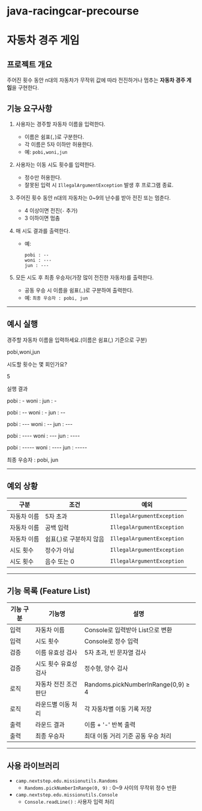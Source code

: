 # java-racingcar-precourse

# 자동차 경주 게임
## 프로젝트 개요
주어진 횟수 동안 n대의 자동차가 무작위 값에 따라 전진하거나 멈추는 **자동차 경주 게임**을 구현한다.



##  기능 요구사항

1. 사용자는 경주할 자동차 이름을 입력한다.
    - 이름은 쉼표(`,`)로 구분한다.
    - 각 이름은 5자 이하만 허용한다.
    - 예: `pobi,woni,jun`


2. 사용자는 이동 시도 횟수를 입력한다.
    - 정수만 허용한다.
    - 잘못된 입력 시 `IllegalArgumentException` 발생 후 프로그램 종료.


3. 주어진 횟수 동안 n대의 자동차는 0~9의 난수를 받아 전진 또는 멈춘다.
    - 4 이상이면 전진(`-` 추가)
    - 3 이하이면 멈춤


4. 매 시도 결과를 출력한다.
    - 예:
      ```
      pobi : --
      woni : ---
      jun : ---
      ```


5. 모든 시도 후 최종 우승자(가장 많이 전진한 자동차)를 출력한다.
    - 공동 우승 시 이름을 쉼표(`,`)로 구분하여 출력한다.
    - 예: `최종 우승자 : pobi, jun`

---

##  예시 실행
경주할 자동차 이름을 입력하세요.(이름은 쉼표(,) 기준으로 구분)

pobi,woni,jun

시도할 횟수는 몇 회인가요?

5


실행 결과

pobi : -
woni :
jun : -

pobi : --
woni : -
jun : --

pobi : ---
woni : --
jun : ---

pobi : ----
woni : ---
jun : ----

pobi : -----
woni : ----
jun : -----

최종 우승자 : pobi, jun

---

## 예외 상황
| 구분 | 조건             | 예외 |
|------|----------------|------|
| 자동차 이름 | 5자 초과          | `IllegalArgumentException` |
| 자동차 이름 | 공백 입력          | `IllegalArgumentException` |
| 자동차 이름 | 쉼표(,)로 구분하지 않음 | `IllegalArgumentException` |
| 시도 횟수 | 정수가 아님         | `IllegalArgumentException` |
| 시도 횟수 | 음수 또는 0        | `IllegalArgumentException` |

---

## 기능 목록 (Feature List)

| 기능 구분 | 기능명 | 설명 |
|------------|--------|------|
| 입력 | 자동차 이름 | Console로 입력받아 List<String>으로 변환 |
| 입력 | 시도 횟수 | Console로 정수 입력 |
| 검증 | 이름 유효성 검사 | 5자 초과, 빈 문자열 검사 |
| 검증 | 시도 횟수 유효성 검사 | 정수형, 양수 검사 |
| 로직 | 자동차 전진 조건 판단 | Randoms.pickNumberInRange(0,9) ≥ 4 |
| 로직 | 라운드별 이동 처리 | 각 자동차별 이동 기록 저장 |
| 출력 | 라운드 결과 | 이름 + '-' 반복 출력 |
| 출력 | 최종 우승자 | 최대 이동 거리 기준 공동 우승 처리 |

---

## 사용 라이브러리
- `camp.nextstep.edu.missionutils.Randoms`
    - `Randoms.pickNumberInRange(0, 9)` : 0~9 사이의 무작위 정수 반환
- `camp.nextstep.edu.missionutils.Console`
    - `Console.readLine()` : 사용자 입력 처리
